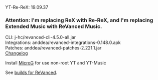 YT-Re-ReX: 19.09.37  

### Attention: I'm replacing ReX with Re-ReX, and I'm replacing Extended Music with ReVanced Music.  
CLI: j-hc/revanced-cli-4.5.0-all.jar  
Integrations: anddea/revanced-integrations-0.148.0.apk  
Patches: anddea/revanced-patches-2.221.1.jar  
[Changelog](https://github.com/anddea/revanced-patches/releases/tag/v2.221.1)  

Install [MicroG](https://github.com/WSTxda/MicroG-RE/releases/latest) for use non-root YT and YT-Music  

See [builds for ReVanced](https://github.com/kevinr99089/ReVanced.Builder/releases/latest).  
